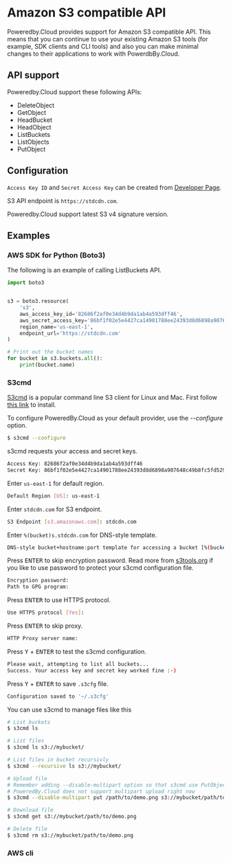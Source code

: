 # Amazon S3 compatible API

Poweredby.Cloud provides support for Amazon S3 compatible API.
This means that you can continue to use your existing Amazon S3 tools (for example, SDK clients and CLI tools)
and also you can make minimal changes to their applications to work with PowerdbBy.Cloud.

## API support

Poweredby.Cloud support these following APIs:

* DeleteObject
* GetObject
* HeadBucket
* HeadObject
* ListBuckets
* ListObjects
* PutObject

## Configuration

`Access Key ID` and `Secret Access Key` can be created from [Developer Page](https://poweredby.cloud/dashboard/developer).

S3 API endpoint is `https://stdcdn.com`.

Poweredby.Cloud support latest S3 v4 signature version.

## Examples

### AWS SDK for Python (Boto3)

The following is an example of calling ListBuckets API.

```python
import boto3


s3 = boto3.resource(
    's3',
    aws_access_key_id='82686f2af0e34d4b9da1ab4a593dff46',
    aws_secret_access_key='86bf1f02e5e4427ca14901788ee24393d8d6898a907648c49b8fc5fd529895b0',
    region_name='us-east-1',
    endpoint_url='https://stdcdn.com'
)

# Print out the bucket names
for bucket in s3.buckets.all():
    print(bucket.name)
```

### S3cmd

[S3cmd](https://s3tools.org/s3cmd) is a popular command line S3 client for Linux and Mac.
First follow [this link](https://github.com/s3tools/s3cmd/blob/master/INSTALL.md) to install.

To configure PoweredBy.Cloud as your default provider, use the *--configure* option.

```bash
$ s3cmd --configure
```

s3cmd requests your access and secret keys.

```bash
Access Key: 82686f2af0e34d4b9da1ab4a593dff46
Secret Key: 86bf1f02e5e4427ca14901788ee24393d8d6898a907648c49b8fc5fd529895b0
```

Enter `us-east-1` for default region.

```bash
Default Region [US]: us-east-1
```

Enter `stdcdn.com` for S3 endpoint.

```bash
S3 Endpoint [s3.amazonaws.com]: stdcdn.com
```

Enter `%(bucket)s.stdcdn.com` for DNS-style template.

```bash
DNS-style bucket+hostname:port template for accessing a bucket [%(bucket)s.s3.amazonaws.com]: %(bucket)s.stdcdn.com
```

Press <kbd>ENTER</kbd> to skip encryption password.
Read more from [s3tools.org](https://s3tools.org) if you like to use password to protect your s3cmd configuration file.

```bash
Encryption password:
Path to GPG program:
```

Press <kbd>ENTER</kbd> to use HTTPS protocol.

```bash
Use HTTPS protocol [Yes]:
```

Press <kbd>ENTER</kbd> to skip proxy.

```bash
HTTP Proxy server name:
```

Press <kbd>Y</kbd> + <kbd>ENTER</kbd> to test the s3cmd configuration.

```bash
Please wait, attempting to list all buckets...
Success. Your access key and secret key worked fine :-)
```

Press <kbd>Y</kbd> + <kbd>ENTER</kbd> to save `.s3cfg` file.

```bash
Configuration saved to '~/.s3cfg'
```

You can use s3cmd to manage files like this

```bash
# List buckets
$ s3cmd ls

# List files
$ s3cmd ls s3://mybucket/

# List files in bucket recursivly
$ s3cmd --recursive ls s3://mybucket/

# Upload file
# Remember adding --disable-multipart option so that s3cmd use PutObject api to upload files
# PoweredBy.Cloud does not support multipart upload right now
$ s3cmd --disable-multipart put /path/to/demo.png s3://mybucket/path/to/demo.png

# Download file
$ s3cmd get s3://mybucket/path/to/demo.png

# Delete file
$ s3cmd rm s3://mybucket/path/to/demo.png
```

### AWS cli

